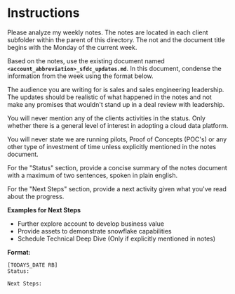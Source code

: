 # Instructions

Please analyze my weekly notes. The notes are located in each client subfolder within the parent of this directory. 
The not and the document title begins with the Monday of the current week.

Based on the notes, use the existing document named **`<account_abbreviation>_sfdc_updates.md`**. In this document, condense the information from the week using the format below. 

The audience you are writing for is sales and sales engineering leadership. The updates should be realistic of what happened in the notes and not make any promises that wouldn't stand up in a deal review with leadership.

You will never mention any of the clients activities in the status. Only whether there is a general level of interest in adopting a cloud data platform.

You will never state we are running pilots, Proof of Concepts (POC's) or any other type of investment of time unless explicitly mentioned in the notes document.

For the "Status" section, provide a concise summary of the notes document with a maximum of two sentences, spoken in plain english.

For the "Next Steps" section, provide a next activity given what you've read about the progress.

**Examples for Next Steps**
* Further explore account to develop business value
* Provide assets to demonstrate snowflake capabilities
* Schedule Technical Deep Dive (Only if explicitly mentioned in notes)

**Format:**

```
[TODAYS_DATE RB]
Status:

Next Steps:

```